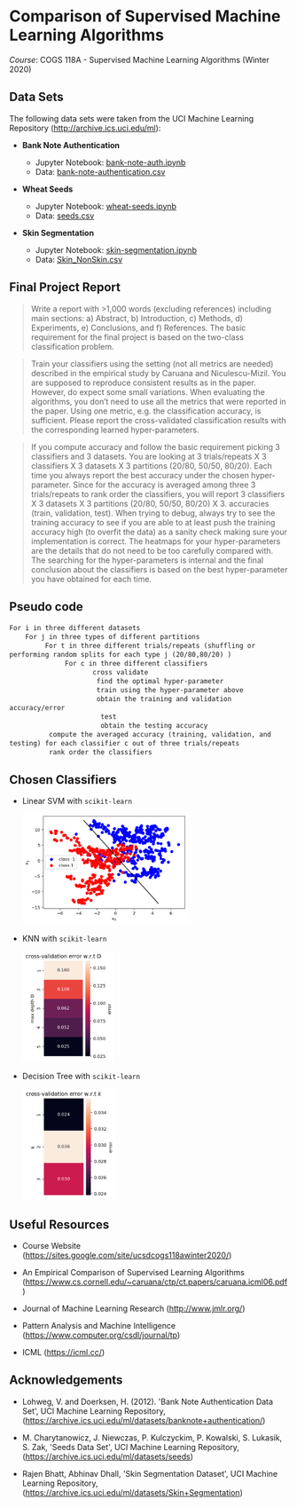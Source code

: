 # Comparison of Supervised Machine Learning Algorithms

*Course*: COGS 118A - Supervised Machine Learning Algorithms (Winter 2020)

## Data Sets

The following data sets were taken from the UCI Machine Learning Repository (http://archive.ics.uci.edu/ml):

* **Bank Note Authentication**

    * Jupyter Notebook: [bank-note-auth.ipynb](./bank-note-auth.ipynb)
    * Data: [bank-note-authentication.csv](./bank-note-authentication.csv)
    

* **Wheat Seeds** 

    * Jupyter Notebook: [wheat-seeds.ipynb](./wheat-seeds.ipynb)
    * Data: [seeds.csv](./seeds.csv)
    

* **Skin Segmentation** 

    * Jupyter Notebook: [skin-segmentation.ipynb](./skin-segmentation.ipynb)
    * Data: [Skin_NonSkin.csv](./Skin_NonSkin.csv)

## Final Project Report

> Write a report with >1,000 words (excluding references) including main sections: a) Abstract, b) Introduction, c) Methods, d) Experiments, e) Conclusions, and f) References. The basic requirement for the final project is based on the two-class classification problem. 

> Train your classifiers using the setting (not all metrics are needed) described in the empirical study by Caruana and Niculescu-Mizil. You are supposed to reproduce consistent results as in the paper. However, do expect some small variations. When evaluating the algorithms, you don’t need to use all the metrics that were reported in the paper. Using one metric, e.g. the classification accuracy, is sufficient. Please report the cross-validated classification results with the corresponding learned hyper-parameters.

> If you compute accuracy and follow the basic requirement picking 3 classifiers and 3 datasets. You are looking at 3 trials/repeats X 3 classifiers X 3 datasets X 3 partitions (20/80, 50/50, 80/20). Each time you always report the best accuracy under the chosen hyper-parameter. Since for the accuracy is averaged among three 3 trials/repeats to rank order the classifiers, you will report 3 classifiers X 3 datasets X 3 partitions  (20/80, 50/50, 80/20)  X 3. accuracies (train, validation, test). When trying to debug, always try to see the training accuracy to see if you are able to at least push the training accuracy high (to overfit the data) as a sanity check making sure your implementation is correct. The heatmaps for your hyper-parameters are the details that do not need to be too carefully compared with. The searching for the hyper-parameters is internal and the final conclusion about the classifiers is based on the best hyper-parameter you have obtained for each time.

## Pseudo code
    For i in three different datasets
        For j in three types of different partitions
             For t in three different trials/repeats (shuffling or performing random splits for each type j (20/80,80/20) )
                  For c in three different classifiers
                         cross validate
                          find the optimal hyper-parameter
                          train using the hyper-parameter above
                          obtain the training and validation accuracy/error
                           test
                           obtain the testing accuracy
              compute the averaged accuracy (training, validation, and testing) for each classifier c out of three trials/repeats
              rank order the classifiers


## Chosen Classifiers

* Linear SVM with `scikit-learn`

    <img src='./images/bank-note-img1.png' alt="Linear SVM img" height="200" />

* KNN with `scikit-learn`

    <img src='./images/bank-note-img2.png' alt="KNN img" height="200" />

* Decision Tree with `scikit-learn`

    <img src='./images/bank-note-img3.png' alt="Decision Tree img" height="200" />    

## Useful Resources

* Course Website (https://sites.google.com/site/ucsdcogs118awinter2020/)

* An Empirical Comparison of Supervised Learning Algorithms (https://www.cs.cornell.edu/~caruana/ctp/ct.papers/caruana.icml06.pdf)

* Journal of Machine Learning Research (http://www.jmlr.org/)

* Pattern Analysis and Machine Intelligence (https://www.computer.org/csdl/journal/tp)

* ICML (https://icml.cc/)


## Acknowledgements

* Lohweg, V. and Doerksen, H. (2012). 'Bank Note Authentication Data Set', UCI Machine Learning Repository, (https://archive.ics.uci.edu/ml/datasets/banknote+authentication/)

* M. Charytanowicz, J. Niewczas, P. Kulczyckim, P. Kowalski, S. Lukasik, S. Zak, 'Seeds Data Set', UCI Machine Learning Repository, (https://archive.ics.uci.edu/ml/datasets/seeds) 

* Rajen Bhatt, Abhinav Dhall, 'Skin Segmentation Dataset', UCI Machine Learning Repository, (https://archive.ics.uci.edu/ml/datasets/Skin+Segmentation)